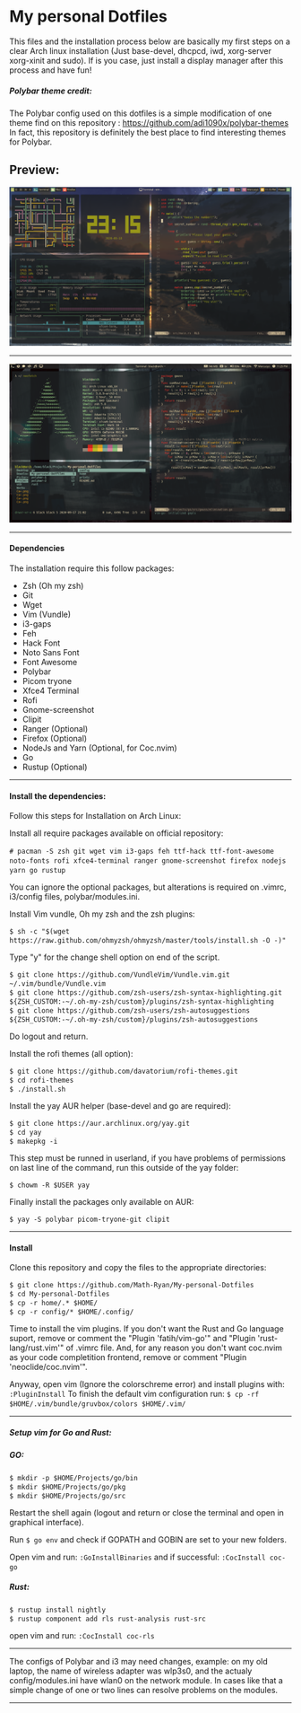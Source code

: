 # My personal Dotfiles
This files and the installation process below are basically my first steps on a clear Arch linux installation (Just base-devel, dhcpcd, iwd, xorg-server xorg-xinit and sudo). If is you case, just install a display manager after this process and have fun!

##### Polybar theme credit:
The Polybar config used on this dotfiles is a simple modification of one theme find on this repository : https://github.com/adi1090x/polybar-themes In fact, this repository is definitely the best place to find interesting themes for Polybar.


## Preview:
![Alt text](prints/screenshot1.png?raw=true "Preview")
___

![Alt text](prints/screenshot2.png?raw=true "Preview")
___
#### Dependencies

The installation require this follow packages:
* Zsh (Oh my zsh)
* Git
* Wget
* Vim (Vundle)
* i3-gaps
* Feh
* Hack Font
* Noto Sans Font
* Font Awesome
* Polybar
* Picom tryone
* Xfce4 Terminal
* Rofi
* Gnome-screenshot
* Clipit
* Ranger (Optional)
* Firefox (Optional)
* NodeJs and Yarn (Optional, for Coc.nvim)
* Go
* Rustup (Optional)
___

#### Install the dependencies:
Follow this steps for Installation on Arch Linux:

Install all require packages available on official repository:

```# pacman -S zsh git wget vim i3-gaps feh ttf-hack ttf-font-awesome noto-fonts rofi xfce4-terminal ranger gnome-screenshot firefox nodejs yarn go rustup```

You can ignore the optional packages, but alterations is required on .vimrc, i3/config files, polybar/modules.ini.

Install Vim vundle, Oh my zsh and the zsh plugins:
```
$ sh -c "$(wget https://raw.github.com/ohmyzsh/ohmyzsh/master/tools/install.sh -O -)"
```
Type "y" for the change shell option on end of the script.
```
$ git clone https://github.com/VundleVim/Vundle.vim.git ~/.vim/bundle/Vundle.vim
$ git clone https://github.com/zsh-users/zsh-syntax-highlighting.git ${ZSH_CUSTOM:-~/.oh-my-zsh/custom}/plugins/zsh-syntax-highlighting
$ git clone https://github.com/zsh-users/zsh-autosuggestions ${ZSH_CUSTOM:-~/.oh-my-zsh/custom}/plugins/zsh-autosuggestions
```

Do logout and return.

Install the rofi themes (all option):
```
$ git clone https://github.com/davatorium/rofi-themes.git
$ cd rofi-themes
$ ./install.sh
```

Install the yay AUR helper (base-devel and go are required): 

```
$ git clone https://aur.archlinux.org/yay.git
$ cd yay
$ makepkg -i
```

This step must be runned in userland, if you have problems of permissions on last line of the command, run this outside of the yay folder:
```
$ chowm -R $USER yay
```

Finally install the packages only available on AUR:
```
$ yay -S polybar picom-tryone-git clipit
```
___
#### Install
Clone this repository and copy the files to the appropriate directories:
```
$ git clone https://github.com/Math-Ryan/My-personal-Dotfiles
$ cd My-personal-Dotfiles
$ cp -r home/.* $HOME/
$ cp -r config/* $HOME/.config/
```

Time to install the vim plugins. If you don't want the Rust and Go language suport, remove or comment the "Plugin 'fatih/vim-go'" and "Plugin 'rust-lang/rust.vim'" of .vimrc file. And, for any reason you don't want coc.nvim as your code completition frontend, remove or comment "Plugin 'neoclide/coc.nvim'".

Anyway, open vim (Ignore the colorschreme error) and install plugins with: ```:PluginInstall```
To finish the default vim configuration run: ```$ cp -rf $HOME/.vim/bundle/gruvbox/colors $HOME/.vim/ ```
____
##### Setup vim for Go and Rust:

##### GO:
```
$ mkdir -p $HOME/Projects/go/bin
$ mkdir $HOME/Projects/go/pkg
$ mkdir $HOME/Projects/go/src
```
Restart the shell again (logout and return or close the terminal and open in graphical interface).

Run ```$ go env``` and check if GOPATH and GOBIN are set to your new folders.

Open vim and run: ```:GoInstallBinaries``` and if successful: ```:CocInstall coc-go```

##### Rust:
```
$ rustup install nightly
$ rustup component add rls rust-analysis rust-src
```

open vim and run: ```:CocInstall coc-rls```
____

The configs of Polybar and i3 may need changes, example: on my old laptop, the name of wireless adapter was wlp3s0, and the actualy config/modules.ini have wlan0 on the network module. In cases like that a simple change of one or two lines can resolve problems on the modules.
____
